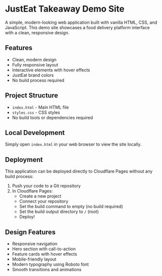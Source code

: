# JustEat Takeaway Demo Site

A simple, modern-looking web application built with vanilla HTML, CSS, and JavaScript. This demo site showcases a food delivery platform interface with a clean, responsive design.

## Features

- Clean, modern design
- Fully responsive layout
- Interactive elements with hover effects
- JustEat brand colors
- No build process required

## Project Structure

- `index.html` - Main HTML file
- `styles.css` - CSS styles
- No build tools or dependencies required

## Local Development

Simply open `index.html` in your web browser to view the site locally.

## Deployment

This application can be deployed directly to Cloudflare Pages without any build process:

1. Push your code to a Git repository
2. In Cloudflare Pages:
   - Create a new project
   - Connect your repository
   - Set the build command to empty (no build required)
   - Set the build output directory to `/` (root)
   - Deploy!

## Design Features

- Responsive navigation
- Hero section with call-to-action
- Feature cards with hover effects
- Mobile-friendly layout
- Modern typography using Roboto font
- Smooth transitions and animations
